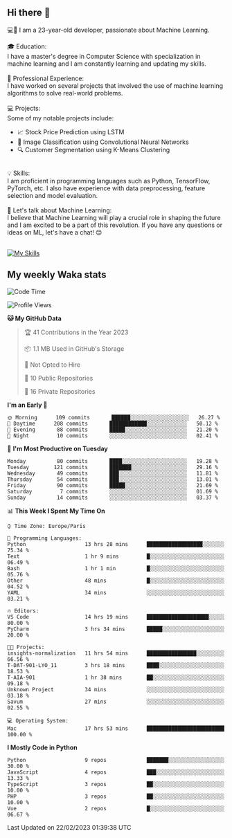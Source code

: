 ## Hi there 👋

💻🤖 I am a 23-year-old developer, passionate about Machine Learning.</br>

🎓 Education:</br>
I have a master's degree in Computer Science with specialization in machine learning and I am constantly learning and updating my skills.
</br></br>
💼 Professional Experience:</br>
I have worked on several projects that involved the use of machine learning algorithms to solve real-world problems.
</br></br>
💻 Projects:</br>
Some of my notable projects include:
</br>
- 📈 Stock Price Prediction using LSTM</br>
- 🤖 Image Classification using Convolutional Neural Networks</br>
- 🔍 Customer Segmentation using K-Means Clustering</br>
</br>
💡 Skills:</br>
I am proficient in programming languages such as Python, TensorFlow, PyTorch, etc. I also have experience with data preprocessing, feature selection and model evaluation.
</br></br>
💬 Let's talk about Machine Learning:</br>
I believe that Machine Learning will play a crucial role in shaping the future and I am excited to be a part of this revolution. If you have any questions or ideas on ML, let's have a chat! 😊
</br></br>

[![My Skills](https://skillicons.dev/icons?i=html,css,docker,express,figma,firebase,graphql,nodejs,react,ts,vue,py,pytorch)](https://skillicons.dev)

## My weekly Waka stats

<!--START_SECTION:waka-->
![Code Time](http://img.shields.io/badge/Code%20Time-3%2C404%20hrs%201%20min-blue)

![Profile Views](http://img.shields.io/badge/Profile%20Views-6-blue)

**🐱 My GitHub Data** 

> 🏆 41 Contributions in the Year 2023
 > 
> 📦 1.1 MB Used in GitHub's Storage 
 > 
> 🚫 Not Opted to Hire
 > 
> 📜 10 Public Repositories 
 > 
> 🔑 16 Private Repositories  
 > 
**I'm an Early 🐤** 

```text
🌞 Morning      109 commits       ██████░░░░░░░░░░░░░░░░░░░   26.27 % 
🌆 Daytime      208 commits       ████████████░░░░░░░░░░░░░   50.12 % 
🌃 Evening       88 commits       █████░░░░░░░░░░░░░░░░░░░░   21.20 % 
🌙 Night         10 commits       ░░░░░░░░░░░░░░░░░░░░░░░░░   02.41 % 

```
📅 **I'm Most Productive on Tuesday** 

```text
Monday          80 commits       ████░░░░░░░░░░░░░░░░░░░░░   19.28 % 
Tuesday        121 commits       ███████░░░░░░░░░░░░░░░░░░   29.16 % 
Wednesday       49 commits       ███░░░░░░░░░░░░░░░░░░░░░░   11.81 % 
Thursday        54 commits       ███░░░░░░░░░░░░░░░░░░░░░░   13.01 % 
Friday          90 commits       █████░░░░░░░░░░░░░░░░░░░░   21.69 % 
Saturday         7 commits       ░░░░░░░░░░░░░░░░░░░░░░░░░   01.69 % 
Sunday          14 commits       ░░░░░░░░░░░░░░░░░░░░░░░░░   03.37 % 

```


📊 **This Week I Spent My Time On** 

```text
⌚︎ Time Zone: Europe/Paris

💬 Programming Languages: 
Python                   13 hrs 28 mins      ██████████████████░░░░░░░   75.34 % 
Text                     1 hr 9 mins         █░░░░░░░░░░░░░░░░░░░░░░░░   06.49 % 
Bash                     1 hr 1 min          █░░░░░░░░░░░░░░░░░░░░░░░░   05.76 % 
Other                    48 mins             █░░░░░░░░░░░░░░░░░░░░░░░░   04.52 % 
YAML                     34 mins             ░░░░░░░░░░░░░░░░░░░░░░░░░   03.21 % 

🔥 Editors: 
VS Code                  14 hrs 19 mins      ████████████████████░░░░░   80.00 % 
PyCharm                  3 hrs 34 mins       █████░░░░░░░░░░░░░░░░░░░░   20.00 % 

🐱‍💻 Projects: 
insights-normalization   11 hrs 54 mins      ████████████████░░░░░░░░░   66.56 % 
T-DAT-901-LYO_11         3 hrs 18 mins       ████░░░░░░░░░░░░░░░░░░░░░   18.53 % 
T-AIA-901                1 hr 38 mins        ██░░░░░░░░░░░░░░░░░░░░░░░   09.18 % 
Unknown Project          34 mins             ░░░░░░░░░░░░░░░░░░░░░░░░░   03.18 % 
Savum                    27 mins             ░░░░░░░░░░░░░░░░░░░░░░░░░   02.55 % 

💻 Operating System: 
Mac                      17 hrs 53 mins      █████████████████████████   100.00 % 

```

**I Mostly Code in Python** 

```text
Python                   9 repos             ███████░░░░░░░░░░░░░░░░░░   30.00 % 
JavaScript               4 repos             ███░░░░░░░░░░░░░░░░░░░░░░   13.33 % 
TypeScript               3 repos             ██░░░░░░░░░░░░░░░░░░░░░░░   10.00 % 
PHP                      3 repos             ██░░░░░░░░░░░░░░░░░░░░░░░   10.00 % 
Vue                      2 repos             █░░░░░░░░░░░░░░░░░░░░░░░░   06.67 % 

```



 Last Updated on 22/02/2023 01:39:38 UTC
<!--END_SECTION:waka-->
